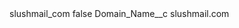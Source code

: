 <?xml version="1.0" encoding="UTF-8"?>
<CustomMetadata xmlns="http://soap.sforce.com/2006/04/metadata" xmlns:xsi="http://www.w3.org/2001/XMLSchema-instance" xmlns:xsd="http://www.w3.org/2001/XMLSchema">
    <label>slushmail_com</label>
    <protected>false</protected>
    <values>
        <field>Domain_Name__c</field>
        <value xsi:type="xsd:string">slushmail.com</value>
    </values>
</CustomMetadata>
